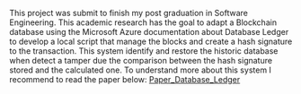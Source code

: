 This project was submit to finish my post graduation in Software Engineering.
This academic research has the goal to adapt a Blockchain database using the Microsoft Azure documentation about Database Ledger to develop a local script that manage the blocks and create a hash signature to the transaction.
This system identify and restore the historic database when detect a tamper due the comparison between the hash signature stored and the calculated one.
To understand more about this system I recommend to read the paper below:
[Paper_Database_Ledger](post_graduation_paper_ledger.pdf)
